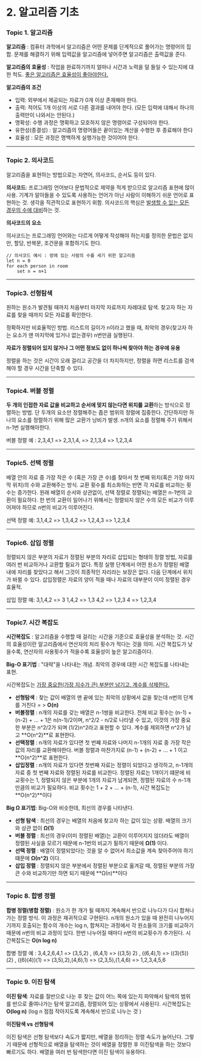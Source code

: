 # 2. 알고리즘 기초

### Topic 1. 알고리즘

**알고리즘** : 컴퓨터 과학에서 알고리즘은 어떤 문제를 단계적으로 풀어가는 명령어의 집합. 문제를 해결하기 위해 입력값을 알고리즘에 넣어주면 알고리즘은 출력값을 준다. 

**알고리즘의 효율성** : 작업을 완료하기까지 얼마나 시간과 노력을 덜 들일 수 있는지에 대한 척도. <u>좋은 알고리즘은 효율성이 좋아야한다.</u> 

**알고리즘의 조건**

+ 입력: 외부에서 제공되는 자료가 0개 이상 존재해야 한다.
+ 출력: 적어도 1개 이상의 서로 다른 결과를 내어야 한다. (모든 입력에 대해서 하나의 출력만이 나와서는 안된다.)
+ 명확성: 수행 과정은 명확하고 모호하지 않은 명령어로 구성되어야 한다.
+ 유한성(종결성) : 알고리즘의 명령어들은 끝이있는 계산을 수행한 후 종료해야 한다
+ 효율성 : 모든 과정은 명백하게 실행가능한 것이어야 한다.

------------

### Topic 2. 의사코드

알고리즘을 표현하는 방법으로는 자연어, 의사코드, 순서도 등이 있다. 

**의사코드**: 프로그래밍 언어보다 문법적으로 제약을 적게 받으므로 알고리즘 표현에 많이 사용. 기계가 알아들을 수 있도록 사용하는 언어가 아닌 사람이 이해하기 쉬운 언어로 표현하는 것. 생각을 직관적으로 표현하기 위함.  의사코드의 핵심은 <u>발생할 수 있는 모든 경우의 수에 대비</u>하는 것. 

**의사코드의 요소**

의사코드는 프로그래밍 언어와는 다르게 어떻게 작성해야 하는지를 정의한 문법은 없지만, 할당, 반복문, 조건문을 포함하기도 한다. 

```
// 의사코드 예시 : 방에 있는 사람의 수를 세기 위한 알고리즘
let n = 0
for each person in room
	set n = n+1
```

------

### Topic3. 선형탐색

 원하는 원소가 발견될 때까지 처음부터 마지막 자료까지 차례대로 탐색. 찾고자 하는 자료를 찾을 때까지 모든 자료를 확인한다.

정확하지만 비효율적인 방법. 리스트의 길이가 n이라고 했을 때, 최악의 경우(찾고자 하는 요소가 맨 마지막에 있거나 없는경우) n번만큼 실행된다. 

**자료가 정렬되어 있지 않거나 그 어떤 정보도 없이 하나씩 찾아야 하는 경우에 유용**

정렬을 하는 것은 시간이 오래 걸리고 공간을 더 차지하지만, 정렬을 하면 리스트를 검색해야 할 경우 시간을 단축할 수 있다.

--------

### Topic4. 버블 정렬

**두 개의 인접한 자료 값을 비교하고 순서에 맞지 않는다면 위치를 교환**하는 방식으로 정렬하는 방법. 단 두개의 요소만 정렬해주는 좁은 범위의 정렬에 집중한다. 간단하지만 하나의 요소를 정렬하기 위해 많은 교환가 낭비가 발생. n개의 요소를 정렬해 주기 위해서 n-1번 실행해아한다. 

버블 정렬 예 :  2,3,4,1 => 2,3,1,4, => 2,1,3,4 => 1,2,3,4  

------------

### Topic5. 선택 정렬

배열 안의 자료 중 가장 작은 수 (혹은 가장 큰 수)를 찾아서 첫 번째 위치(혹은 가장 마지막 위치)의 수와 교환해주는 방식. 교환 횟수를 최소화하는 반면 각 자료를 비교하는 횟수는 증가한다. 원래 배열의 순서와 상관없이, 선택 정렬로 정렬되는 배열은 n-1번의 교환이 필요하다. 한 번의 교환이 일어나기 위해서는 정렬되지 않은 수의 모든 비교가 이루어져야 하므로 n번의 비교가 이루어진다. 

선택 정렬 예: 3,1,4,2 => 1,3,4,2 => 1,2,4,3 => 1,2,3,4

----------

### Topic6. 삽입 정렬

정렬되지 않은 부분의 자료가 정렬된 부분의 자리로 삽입되는 형태의 정렬 방법, 자료를 여러 번 비교하거나 교환할 필요가 없다. 특정 실행 단계에서 어떤 원소가 정렬된 배열 내에 자리를 찾았다고 해서 그것이 최종적인 자리라는 보장은 없다. 다음 단계에서 위치가 바뀔 수 있다. 삽입정렬은 자료의 양이 적을 때나 자료의 대부분이 이미 정렬된 경우 효율적. 

삽입 정렬 예: 3,1,4,2 => 3 1,4,2 => 1,3 4,2 => 1,2,3 4 => 1,2,3,4

-----------

### Topic7. 시간 복잡도

**시간복잡도** : 알고리즘을 수행할 때 걸리는 시간을 기준으로 효율성을 분석하는 것. 시간의 효율성이란 알고리즘에서 연산자의 처리 횟수가 적다는 것을 의미. 시간 복잡도가 낮을수록, 연산자의 사용횟수가 적을수록 효율성이 높은 알고리즘이다. 



**Big-O 표기법** : "대략"을 나타내는 개념. 최악의 경우에 대한 시간 복잡도를 나타내는 표현. 

시간복잡도는 <u>가장 중요한(가장 지수가 큰) 부분만 남기고, 계수를 삭제한다.</u> 

+ **선형탐색** : 찾는 값이 배열의 맨 끝에 있는 최악의 상황에서 값을 찾는데 n번의 단계를 거친다 = > **O(n)**
+ **버블정렬** : n개의 자료를 갖는 배열은 n-1쌍을 비교한다. 전체 비교 횟수는 (n-1) + (n-2) + … + 1은 n(n-1)/2이며, n^2/2 - n/2로 나타낼 수 있고, 이것의 가장 중요한 부분은 n^2/2가 되며 (1/2)n^2라고 표현할 수 있다. 계수를 제외하면 n^2가 남고 **O(n^2)**로 표현한다.
+ **선택정렬** : n개의 자료가 있다면 첫 번쨰 자료와 나머지 n-1개의 자료 중 가장 작은 값의 자리를 교환해야한다. 버블 정렬과 마찬가지로 (n-1) + (n-2) + ... + 1 이고 **O(n^2)**로 표현한다.
+ **삽입정렬** : n개의 자료가 있다면 첫번째 자료는 정렬이 되었다고 생각하고, n-1개의 자료 중 첫 번째 자료와 정렬된 자료를 비교한다. 정렬된 자료는 1개이기 떄문에 비교횟수는 1, 정렬되지 않은 부분에 1개의 자료가 남게되면, 정렬된 자료의 수 n-1개 만큼의 비교가 필요하다. 비교 횟수는 1 + 2 + ... + (n-1), 시간 복잡도는 **O(n^2)**이다

**Big Ω 표기법**: Big-O와 비슷한데, 최선의 경우를 나타낸다.

+ **선형 탐색** : 최선의 경우는 배열의 처음에 찾고자 하는 값이 있는 상황. 배열의 크기와 상관 없이 **Ω(1)**
+ **버블 정렬** : 최선의 경우(이미 정렬된 배열)는 교환이 이루어지지 않더라도 배열이 정렬된 사실을 모르기 때문에 n-1번의 비교가 필하기 때문에  **Ω(1)** 이다. 
+ **선택 정렬** : 배열이 정렬되었다는 것을 알 수 없어서 최소값을 계속 찾아주어야 하기 떄문에 **Ω(n^2)** 이다. 
+ **삽입 정렬** : 정렬되지 않은 부분에서 정렬된 부분으로 옮겨갈 때, 정렬된 부분의 가장 큰 수와 비교하기만 하면 되기 때문에 **Ω(n)**이다

-------------

### Topic 8. 합병 정렬

**합병 정렬(병합 정렬)** : 원소가 한 개가 될 때까지 계속해서 반으로 나누다가 다시 합쳐나가는 정렬 방식. 이 과정은 재귀적으로 구현된다. n개의 원소가 있을 때 완전히 나누어지기까지 호출되는 함수의 개수는 log n, 합쳐지는 과정에서 각 원소들의 크기를 비교하기 때문에 n번의 비교 과정이 있다. 한번 나누어질 때마다 n번의 비교횟수가 추가된다. 시간복잡도는 **O(n log n)** 

합병 정렬 예 : 3,4,2,6,4,1 => (3,5,2) , (6,4,1) => ((3,5) 2) , ((6,4),1) => ((3)(5))(2) , ((6)(4))(1) => (3,5),2),(4,6),1) => (2,3,5),(1,4,6) => 1,2,3,4,5,6

----------

### Topic 9. 이진 탐색

**이진 탐색**: 자료를 절반으로 나눈 후 찾는 값이 어느 쪽에 있는지 파악해서 탐색의 범위를 반으로 줄여나가는 탐색 알고리즘, 정렬되어 있는 상황에서 사용된다. 시간복잡도는  **O(log n)** (log n 점점 작아지도록 계속해서 반으로 나누는 것 )

**이진탐색 vs 선형탐색**

이진 탐색은 선형 탐색보다 속도가 짧지만, 배열을 정리하는 정렬 속도가 늘어난다. 그렇기 때문에 선형적으로 배열을 탐색하는 것이 배열을 정렬한 후 이진탐색을 하는 것보다 빠르기도 하다. 배열을 여러 번 탐색한다면 이진 탐색이 유용하다. 
